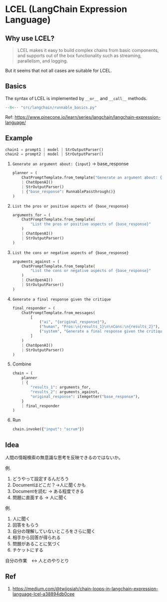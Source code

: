 # LCEL (LangChain Expression Language)

## Why use LCEL?

> LCEL makes it easy to build complex chains from basic components, and supports out of the box functionality such as streaming, parallelism, and logging.

But it seems that not all cases are suitable for LCEL.

## Basics

The syntax of LCEL is implemented by `__or__` and `__call__` methods.


```py
--8<-- "src/langchain/runnable_basics.py"
```

Ref: https://www.pinecone.io/learn/series/langchain/langchain-expression-language/

## Example

```py
chain1 = prompt1 | model | StrOutputParser()
chain2 = prompt2 | model | StrOutputParser()
```

1. `Generate an argument about: {input}` -> base_response
    ```py
    planner = (
        ChatPromptTemplate.from_template("Generate an argument about: {input}")
        | ChatOpenAI()
        | StrOutputParser()
        | {"base_response": RunnablePassthrough()}
    )
    ```
1. `List the pros or positive aspects of {base_response}`
    ```py
    arguments_for = (
        ChatPromptTemplate.from_template(
            "List the pros or positive aspects of {base_response}"
        )
        | ChatOpenAI()
        | StrOutputParser()
    )
    ```
1. `List the cons or negative aspects of {base_response}`
    ```py
    arguments_against = (
        ChatPromptTemplate.from_template(
            "List the cons or negative aspects of {base_response}"
        )
        | ChatOpenAI()
        | StrOutputParser()
    )
    ```
1. `Generate a final response given the critique`

    ```py
    final_responder = (
        ChatPromptTemplate.from_messages(
            [
                ("ai", "{original_response}"),
                ("human", "Pros:\n{results_1}\n\nCons:\n{results_2}"),
                ("system", "Generate a final response given the critique"),
            ]
        )
        | ChatOpenAI()
        | StrOutputParser()
    )
    ```
1. Combine

    ```py
    chain = (
        planner
        | {
            "results_1": arguments_for,
            "results_2": arguments_against,
            "original_response": itemgetter("base_response"),
        }
        | final_responder
    )
    ```

1. Run

    ```py
    chain.invoke({"input": "scrum"})
    ```

## Idea

人間の情報検索の無意識な思考を反映できるのではないか。

例.
1. どうやって設定するんだろう
1. Documentはどこだ？→人に聞くかも
1. Documentを読む -> ある程度できる
1. 問題に直面する -> 人に聞く

例.
1. 人に聞く
1. 回答をもらう
1. 自分の理解していないところをさらに聞く
1. 相手から回答が得られる
1. 問題があることに気づく
1. チケットにする

自分の作業　↔ 人とのやりとり

## Ref

1. https://medium.com/@twjjosiah/chain-loops-in-langchain-expression-language-lcel-a38894db0cee
